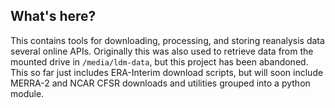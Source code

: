 What's here?
------------

This contains tools for downloading, processing, and storing reanalysis data
several online APIs. Originally this was also used to retrieve data from the
mounted drive in `/media/ldm-data`, but this project has been abandoned.
This so far just includes ERA-Interim download scripts, but will soon include
MERRA-2 and NCAR CFSR downloads and utilities grouped into a python module.
